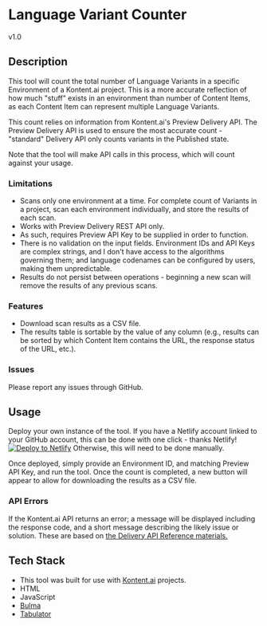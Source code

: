 # Language Variant Counter
v1.0

## Description

This tool will count the total number of Language Variants in a specific Environment of a Kontent.ai project.
This is a more accurate reflection of how much "stuff" exists in an environment than number of Content Items, as each Content Item can represent multiple Language Variants.

This count relies on information from Kontent.ai's Preview Delivery API. The Preview Delivery API is used to ensure the most accurate count - "standard" Delivery API only counts variants in the Published state.

Note that the tool will make API calls in this process, which will count against your usage.

### Limitations

- Scans only one environment at a time. For complete count of Variants in a project, scan each environment individually, and store the results of each scan.
- Works with Preview Delivery REST API only.
- As such, requires Preview API Key to be supplied in order to function.
- There is no validation on the input fields. Environment IDs and API Keys are complex strings, and I don't have access to the algorithms governing them; and language codenames can be configured by users, making them unpredictable.
- Results do not persist between operations - beginning a new scan will remove the results of any previous scans.

### Features

- Download scan results as a CSV file.
- The results table is sortable by the value of any column (e.g., results can be sorted by which Content Item contains the URL, the response status of the URL, etc.).

### Issues

Please report any issues through GitHub.

## Usage

Deploy your own instance of the tool.
If you have a Netlify account linked to your GitHub account, this can be done with one click - thanks Netlify!
[![Deploy to Netlify](https://www.netlify.com/img/deploy/button.svg)](https://app.netlify.com/start/deploy?repository=https://github.com/CD-Kontent/variant-counter)
Otherwise, this will need to be done manually.

Once deployed, simply provide an Environment ID, and matching Preview API Key, and run the tool. Once the count is completed, a new button will appear to allow for downloading the results as a CSV file.

### API Errors

If the Kontent.ai API returns an error; a message will be displayed including the response code, and a short message describing the likely issue or solution.
These are based on [the Delivery API Reference materials.](https://kontent.ai/learn/reference/openapi/delivery-api/#tag/Errors)

## Tech Stack

- This tool was built for use with [Kontent.ai](https://kontent.ai/) projects.
- HTML
- JavaScript
- [Bulma](https://bulma.io/)
- [Tabulator](https://tabulator.info/)
